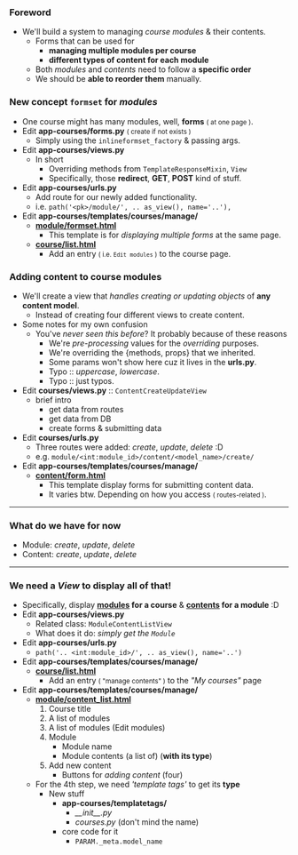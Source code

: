 ### Foreword
- We'll build a system to managing *course modules* & their contents.
    - Forms that can be used for 
        - **managing multiple modules per course**
        - **different types of content for each module**
    - Both *modules* and *contents* need to follow a **specific order**
    - We should be **able to reorder them** manually.

### New concept ```formset``` for *modules*
- One course might has many modules, well, **forms** <small>( at one page )</small>.
- Edit **app-courses/forms.py** <small>( create if not exists )</small>
    - Simply using the ```inlineformset_factory``` & passing args.
- Edit **app-courses/views.py**
    - In short
        - Overriding methods from ```TemplateResponseMixin```, ```View```
        - Specifically, those **redirect**, **GET**, **POST** kind of stuff.
- Edit **app-courses/urls.py**
    - Add route for our newly added functionality.
    - i.e. ```path('<pk>/module/', .. as_view(), name='..'),```
- Edit **app-courses/templates/courses/manage/** 
    - <u>**module/formset.html**</u>
        - This template is for *displaying multiple forms* at the same page.
    - <u>**course/list.html**</u>
        - Add an entry <small>( i.e. ```Edit modules``` )</small> to the course page.


### Adding content to course modules
- We'll create a view that *handles creating or updating objects* of **any content model**.
    - Instead of creating four different views to create content.
- Some notes for my own confusion
    - You've *never seen this before*? It probably because of these reasons
        - We're *pre-processing* values for the *overriding* purposes.
        - We're overriding the {methods, props} that we inherited.
        - Some params won't show here cuz it lives in the **urls.py**.
        - Typo :: *uppercase*, *lowercase*.
        - Typo :: just typos.
- Edit **courses/views.py** :: ```ContentCreateUpdateView```
    - brief intro
        - get data from routes 
        - get data from DB 
        - create forms & submitting data 
- Edit **courses/urls.py**
    - Three routes were added: *create*, *update*, *delete* :D 
    - e.g. ```module/<int:module_id>/content/<model_name>/create/```
- Edit **app-courses/templates/courses/manage/** 
    - <u>**content/form.html**</u>
        - This template display forms for submitting content data.
        - It varies btw. Depending on how you access <small>( routes-related )</small>.

----------

### What do we have for now
- Module: *create*, *update*, *delete*
- Content: *create*, *update*, *delete*

----------

### We need a *View* to display all of that!
- Specifically, display **<u>modules</u> for a course** & **<u>contents</u> for a module** :D 
- Edit **app-courses/views.py**
    - Related class: ```ModuleContentListView``` 
    - What does it do: *simply get the ```Module```*
- Edit **app-courses/urls.py**
    - ```path('.. <int:module_id>/', .. as_view(), name='..')```
- Edit **app-courses/templates/courses/manage/** 
    - <u>**course/list.html**</u>
        - Add an entry <small>( "manage contents" )</small> to the *"My courses"* page 
- Edit **app-courses/templates/courses/manage/** 
    - <u>**module/content_list.html**</u>
        1. Course title
        2. A list of modules 
        3. A list of modules (Edit modules)
        4. Module 
            - Module name 
            - Module contents (a list of) (**with its type**)
        5. Add new content 
            - Buttons for *adding content* (four)
    - For the 4th step, we need *'template tags'* to get its **type**
        - New stuff
            - **app-courses/templatetags/**
                - *\_\_init\_\_.py*
                - *courses.py* (don't mind the name)
            - core code for it 
                - ```PARAM._meta.model_name```